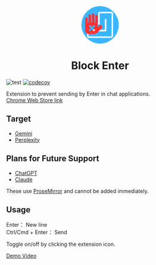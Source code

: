 <div align="center">
  <img src="assets/icon.png" alt="Block Enter" width="100px">
  <h1 style="color: hsl(, 100%, 50%);">Block Enter</h1>
</div>

![test](https://github.com/yuta-nishi/block-enter/actions/workflows/test.yaml/badge.svg)
[![codecov](https://codecov.io/gh/yuta-nishi/block-enter/graph/badge.svg?token=CLKW9RHPAU)](https://codecov.io/gh/yuta-nishi/block-enter)

Extension to prevent sending by Enter in chat applications. \
[Chrome Web Store link](https://chrome.google.com/webstore/detail/block-enter/epcbggfjoekpdmenggjelljjegjdbpog)

## Target

- [Gemini](https://gemini.google.com)
- [Perplexity](https://www.perplexity.ai)

## Plans for Future Support

- [ChatGPT](https://chatgpt.com)
- [Claude](https://claude.ai)

These use [ProseMirror](https://prosemirror.net/) and cannot be added immediately.

## Usage

Enter： New line \
Ctrl/Cmd + Enter： Send

Toggle on/off by clicking the extension icon.

[Demo Video](https://www.youtube.com/watch?v=qracBb9PGDk)

